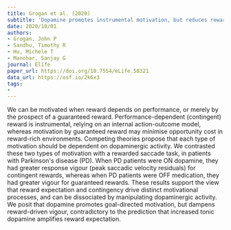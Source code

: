 ```yaml
---
title: Grogan et al. (2020)
subtitle: 'Dopamine promotes instrumental motivation, but reduces reward-related vigour'
date: 2020/10/01
authors:
- Grogan, John P
- Sandhu, Timothy R
- Hu, Michele T
- Manohar, Sanjay G
journal: Elife
paper_url: https://doi.org/10.7554/eLife.58321
data_url: https://osf.io/2k6x3
tags:
- 
---
```


We can be motivated when reward depends on performance, or merely by the prospect of a guaranteed reward. Performance-dependent (contingent) reward is instrumental, relying on an internal action-outcome model, whereas motivation by guaranteed reward may minimise opportunity cost in reward-rich environments. Competing theories propose that each type of motivation should be dependent on dopaminergic activity. We contrasted these two types of motivation with a rewarded saccade task, in patients with Parkinson's disease (PD). When PD patients were ON dopamine, they had greater response vigour (peak saccadic velocity residuals) for contingent rewards, whereas when PD patients were OFF medication, they had greater vigour for guaranteed rewards. These results support the view that reward expectation and contingency drive distinct motivational processes, and can be dissociated by manipulating dopaminergic activity. We posit that dopamine promotes goal-directed motivation, but dampens reward-driven vigour, contradictory to the prediction that increased tonic dopamine amplifies reward expectation.
